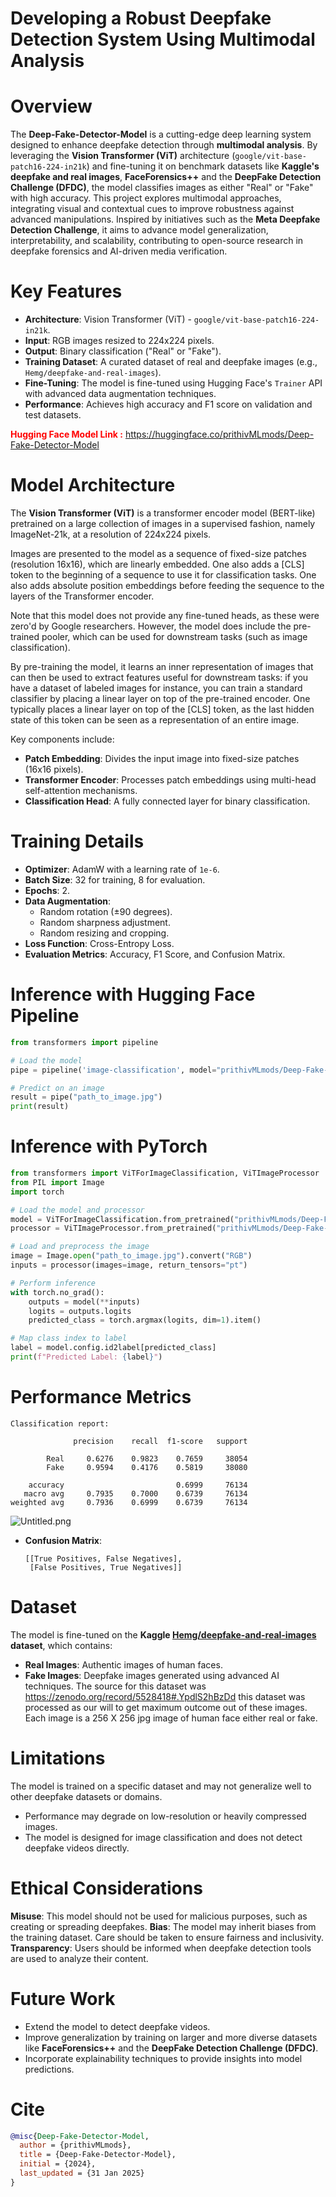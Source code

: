 # **Developing a Robust Deepfake Detection System Using Multimodal Analysis**

# **Overview**
The **Deep-Fake-Detector-Model** is a cutting-edge deep learning system designed to enhance deepfake detection through **multimodal analysis**. By leveraging the **Vision Transformer (ViT)** architecture (`google/vit-base-patch16-224-in21k`) and fine-tuning it on benchmark datasets like **Kaggle's deepfake and real images**, **FaceForensics++** and the **DeepFake Detection Challenge (DFDC)**, the model classifies images as either "Real" or "Fake" with high accuracy. This project explores multimodal approaches, integrating visual and contextual cues to improve robustness against advanced manipulations. Inspired by initiatives such as the **Meta Deepfake Detection Challenge**, it aims to advance model generalization, interpretability, and scalability, contributing to open-source research in deepfake forensics and AI-driven media verification.

# **Key Features**
- **Architecture**: Vision Transformer (ViT) - `google/vit-base-patch16-224-in21k`.
- **Input**: RGB images resized to 224x224 pixels.
- **Output**: Binary classification ("Real" or "Fake").
- **Training Dataset**: A curated dataset of real and deepfake images (e.g., `Hemg/deepfake-and-real-images`).
- **Fine-Tuning**: The model is fine-tuned using Hugging Face's `Trainer` API with advanced data augmentation techniques.
- **Performance**: Achieves high accuracy and F1 score on validation and test datasets.

**<span style="color:red;">Hugging Face Model Link :</span>** https://huggingface.co/prithivMLmods/Deep-Fake-Detector-Model

# **Model Architecture**
The **Vision Transformer (ViT)** is a transformer encoder model (BERT-like) pretrained on a large collection of images in a supervised fashion, namely ImageNet-21k, at a resolution of 224x224 pixels.

Images are presented to the model as a sequence of fixed-size patches (resolution 16x16), which are linearly embedded. One also adds a [CLS] token to the beginning of a sequence to use it for classification tasks. One also adds absolute position embeddings before feeding the sequence to the layers of the Transformer encoder.

Note that this model does not provide any fine-tuned heads, as these were zero'd by Google researchers. However, the model does include the pre-trained pooler, which can be used for downstream tasks (such as image classification).

By pre-training the model, it learns an inner representation of images that can then be used to extract features useful for downstream tasks: if you have a dataset of labeled images for instance, you can train a standard classifier by placing a linear layer on top of the pre-trained encoder. One typically places a linear layer on top of the [CLS] token, as the last hidden state of this token can be seen as a representation of an entire image.

Key components include:
- **Patch Embedding**: Divides the input image into fixed-size patches (16x16 pixels).
- **Transformer Encoder**: Processes patch embeddings using multi-head self-attention mechanisms.
- **Classification Head**: A fully connected layer for binary classification.

# **Training Details**
- **Optimizer**: AdamW with a learning rate of `1e-6`.
- **Batch Size**: 32 for training, 8 for evaluation.
- **Epochs**: 2.
- **Data Augmentation**:
  - Random rotation (±90 degrees).
  - Random sharpness adjustment.
  - Random resizing and cropping.
- **Loss Function**: Cross-Entropy Loss.
- **Evaluation Metrics**: Accuracy, F1 Score, and Confusion Matrix.

# **Inference with Hugging Face Pipeline**
```python
from transformers import pipeline

# Load the model
pipe = pipeline('image-classification', model="prithivMLmods/Deep-Fake-Detector-Model", device=0)

# Predict on an image
result = pipe("path_to_image.jpg")
print(result)
```

# **Inference with PyTorch**
```python
from transformers import ViTForImageClassification, ViTImageProcessor
from PIL import Image
import torch

# Load the model and processor
model = ViTForImageClassification.from_pretrained("prithivMLmods/Deep-Fake-Detector-Model")
processor = ViTImageProcessor.from_pretrained("prithivMLmods/Deep-Fake-Detector-Model")

# Load and preprocess the image
image = Image.open("path_to_image.jpg").convert("RGB")
inputs = processor(images=image, return_tensors="pt")

# Perform inference
with torch.no_grad():
    outputs = model(**inputs)
    logits = outputs.logits
    predicted_class = torch.argmax(logits, dim=1).item()

# Map class index to label
label = model.config.id2label[predicted_class]
print(f"Predicted Label: {label}")
```
# **Performance Metrics**
```
Classification report:

              precision    recall  f1-score   support

        Real     0.6276    0.9823    0.7659     38054
        Fake     0.9594    0.4176    0.5819     38080

    accuracy                         0.6999     76134
   macro avg     0.7935    0.7000    0.6739     76134
weighted avg     0.7936    0.6999    0.6739     76134
```

![Untitled.png](https://cdn-uploads.huggingface.co/production/uploads/65bb837dbfb878f46c77de4c/MoxwukbZZZuVpvXHstxsw.png)

- **Confusion Matrix**:
  ```
  [[True Positives, False Negatives],
   [False Positives, True Negatives]]
  ```

# **Dataset**
The model is fine-tuned on the **Kaggle [Hemg/deepfake-and-real-images](Hemg/deepfake-and-real-images) dataset**, which contains:
- **Real Images**: Authentic images of human faces.
- **Fake Images**: Deepfake images generated using advanced AI techniques.
The source for this dataset was https://zenodo.org/record/5528418#.YpdlS2hBzDd this dataset was processed as our will to get maximum outcome out of these images. Each image is a 256 X 256 jpg image of human face either real or fake.


# **Limitations**
The model is trained on a specific dataset and may not generalize well to other deepfake datasets or domains.
- Performance may degrade on low-resolution or heavily compressed images.
- The model is designed for image classification and does not detect deepfake videos directly.

# **Ethical Considerations**

**Misuse**: This model should not be used for malicious purposes, such as creating or spreading deepfakes.
**Bias**: The model may inherit biases from the training dataset. Care should be taken to ensure fairness and inclusivity.
**Transparency**: Users should be informed when deepfake detection tools are used to analyze their content.

# **Future Work**
- Extend the model to detect deepfake videos.
- Improve generalization by training on larger and more diverse datasets like **FaceForensics++** and the **DeepFake Detection Challenge (DFDC)**.
- Incorporate explainability techniques to provide insights into model predictions.

# **Cite**
```bibtex
@misc{Deep-Fake-Detector-Model,
  author = {prithivMLmods},
  title = {Deep-Fake-Detector-Model},
  initial = {2024},
  last_updated = {31 Jan 2025}
}
```
